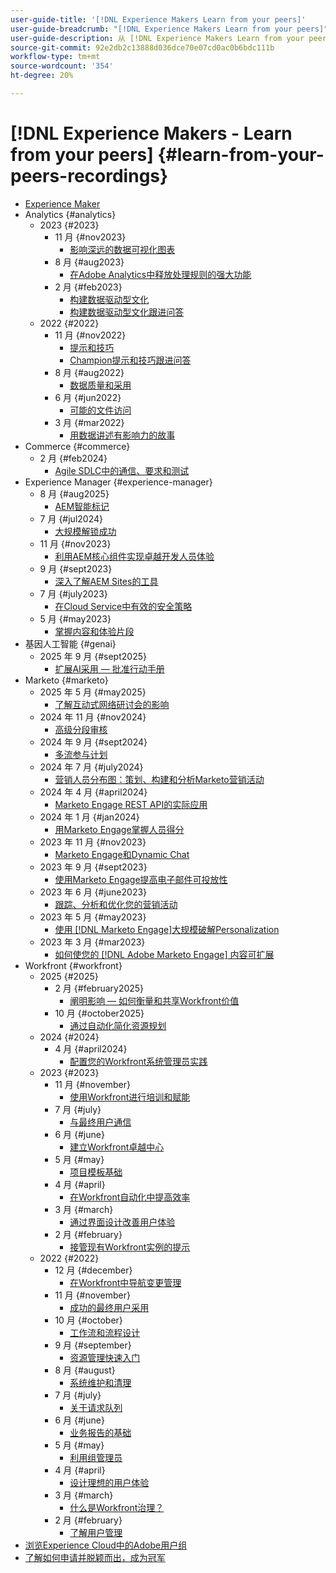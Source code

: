 ```yaml
---
user-guide-title: '[!DNL Experience Makers Learn from your peers]'
user-guide-breadcrumb: "[!DNL Experience Makers Learn from your peers]"
user-guide-description: 从 [!DNL Experience Makers Learn from your peers]开始的录制集合
source-git-commit: 92e2db2c13888d036dce70e07cd0ac0b6bdc111b
workflow-type: tm+mt
source-wordcount: '354'
ht-degree: 20%

---
```



# [!DNL Experience Makers - Learn from your peers] {#learn-from-your-peers-recordings}

+ [Experience Maker](overview.md)
+ Analytics {#analytics}
   + 2023 {#2023}
      + 11 月 {#nov2023}
         + [影响深远的数据可视化图表](analytics/nov2023/impactful-data-visualizations.md)
      + 8 月 {#aug2023}
         + [在Adobe Analytics中释放处理规则的强大功能](analytics/aug2023/processing-rules.md)
      + 2 月 {#feb2023}
         + [构建数据驱动型文化](analytics/feb2023/data-driven-culture.md)
         + [构建数据驱动型文化跟进问答](analytics/feb2023/data-driven-culture-q-and-a.md)
   + 2022 {#2022}
      + 11 月 {#nov2022}
         + [提示和技巧](analytics/nov2022/tips-and-tricks.md)
         + [Champion提示和技巧跟进问答](analytics/nov2022/tips-and-tricks-q-and-a.md)
      + 8 月 {#aug2022}
         + [数据质量和采用](analytics/aug2022/data-quality.md)
      + 6 月 {#jun2022}
         + [可能的文件访问](analytics/june2022/mission-possible.md)
      + 3 月 {#mar2022}
         + [用数据讲述有影响力的故事](analytics/mar2022/stories-with-data.md)
+ Commerce {#commerce}
   + 2 月 {#feb2024}
      + [Agile SDLC中的通信、要求和测试](commerce/2024/agile-sdlc.md)
+ Experience Manager {#experience-manager}
   + 8 月 {#aug2025}
      + [AEM智能标记](experience-manager/aug2025/smart-tags.md)
   + 7 月 {#jul2024}
      + [大规模解锁成功](experience-manager/july2024/global-digital-presence.md)
   + 11 月 {#nov2023}
      + [利用AEM核心组件实现卓越开发人员体验](experience-manager/nov2023/core-components.md)
   + 9 月 {#sept2023}
      + [深入了解AEM Sites的工具](experience-manager/sept2023/aem-sites-tools.md)
   + 7 月 {#july2023}
      + [在Cloud Service中有效的安全策略](experience-manager/july2023/effective-security-strategies-in-cloud-service.md)
   + 5 月 {#may2023}
      + [掌握内容和体验片段](experience-manager/may2023/mastering-content-and-experience-fragments.md)
+ 基因人工智能 {#genai}
   + 2025 年 9 月 {#sept2025}
      + [扩展AI采用 — 批准行动手册](genai/sept2025/scale-ai-adoption-a-playbook-for-approvals.md)
+ Marketo {#marketo}
   + 2025 年 5 月 {#may2025}
      + [了解互动式网络研讨会的影响](marketo/may2025/interactive-webinars.md)
   + 2024 年 11 月 {#nov2024}
      + [高级分段审核](marketo/nov2024/advanced-segmentation.md)
   + 2024 年 9 月 {#sept2024}
      + [多流参与计划](marketo/sept2024/multi-stream-engagement-programs.md)
   + 2024 年 7 月 {#july2024}
      + [营销人员分布图：策划、构建和分析Marketo营销活动](marketo/july2024/marketers-map-marketo-campaigns.md)
   + 2024 年 4 月 {#april2024}
      + [Marketo Engage REST API的实际应用](marketo/april2024/practical-applications-of-marketo-engage-rest-api.md)
   + 2024 年 1 月 {#jan2024}
      + [用Marketo Engage掌握人员得分](marketo/jan2024/person-scoring-mastery.md)
   + 2023 年 11 月 {#nov2023}
      + [Marketo Engage和Dynamic Chat](marketo/nov2023/dynamic-chat.md)
   + 2023 年 9 月 {#sept2023}
      + [使用Marketo Engage提高电子邮件可投放性](marketo/sept2023/email-deliverability.md)
   + 2023 年 6 月 {#june2023}
      + [跟踪、分析和优化您的营销活动](marketo/june2023/marketing-campaigns.md)
   + 2023 年 5 月 {#may2023}
      + [使用 [!DNL Marketo Engage]大规模破解Personalization](marketo/may2023/personalization-at-scale.md)
   + 2023 年 3 月 {#mar2023}
      + [如何使您的 [!DNL Adobe Marketo Engage] 内容可扩展](marketo/mar2023/templates-tokens-teamwork.md)
+ Workfront {#workfront}
   + 2025 {#2025}
      + 2 月 {#february2025}
         + [阐明影响 — 如何衡量和共享Workfront价值](workfront/2025/how-to-measure-and-share-workfront-value.md)
      + 10 月 {#october2025}
         + [通过自动化简化资源规划](workfront/2025/simplify-resource-planning-with-automation.md)
   + 2024 {#2024}
      + 4 月 {#april2024}
         + [配置您的Workfront系统管理员实践](workfront/2024/04/staffing-your-workfront-system-admin-practice.md)
   + 2023 {#2023}
      + 11 月 {#november}
         + [使用Workfront进行培训和赋能](workfront/2023/11/using-workfront-for-training-and-enablement.md)
      + 7 月 {#july}
         + [与最终用户通信](workfront/2023/07/communicating-with-end-users.md)
      + 6 月 {#june}
         + [建立Workfront卓越中心](workfront/2023/06/establishing-a-workfront-center-of-excellence.md)
      + 5 月 {#may}
         + [项目模板基础](workfront/2023/05/foundations-of-project-templates.md)
      + 4 月 {#april}
         + [在Workfront自动化中提高效率](workfront/2023/04/finding-efficiencies-in-workfront-automation.md)
      + 3 月 {#march}
         + [通过界面设计改善用户体验](workfront/2023/03/improving-user-experience-with-interface-design.md)
      + 2 月 {#february}
         + [接管现有Workfront实例的提示](workfront/2023/02/tips-for-taking-over-an-existing-workfront-instance.md)
   + 2022 {#2022}
      + 12 月 {#december}
         + [在Workfront中导航变更管理](workfront/2022/12/navigating-change-management.md)
      + 11 月 {#november}
         + [成功的最终用户采用](workfront/2022/11/successful-end-user-adoption.md)
      + 10 月 {#october}
         + [工作流和流程设计](workfront/2022/10/workflow-and-process-design.md)
      + 9 月 {#september}
         + [资源管理快速入门](workfront/2022/09/getting-started-with-resource-management.md)
      + 8 月 {#august}
         + [系统维护和清理](workfront/2022/08/system-maintenance-and-cleanup.md)
      + 7 月 {#july}
         + [关于请求队列](workfront/2022/07/all-about-request-queues.md)
      + 6 月 {#june}
         + [业务报告的基础](workfront/2022/06/foundations-of-operational-reporting.md)
      + 5 月 {#may}
         + [利用组管理员](workfront/2022/05/leveraging-the-group-admin.md)
      + 4 月 {#april}
         + [设计理想的用户体验](workfront/2022/04/designing-an-ideal-user-experience.md)
      + 3 月 {#march}
         + [什么是Workfront治理？](workfront/2022/03/what-is-workfront-governance.md)
      + 2 月 {#february}
         + [了解用户管理](workfront/2022/02/understanding-user-management.md)
+ [浏览Experience Cloud中的Adobe用户组](./adobe-user-groups.md)
+ [了解如何申请并脱颖而出，成为冠军](./adobe-champion-application.md)
